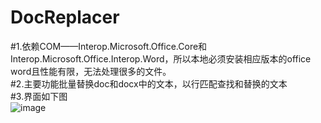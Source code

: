 # DocReplacer
#1.依赖COM——Interop.Microsoft.Office.Core和Interop.Microsoft.Office.Interop.Word，所以本地必须安装相应版本的office word且性能有限，无法处理很多的文件。<br>
#2.主要功能批量替换doc和docx中的文本，以行匹配查找和替换的文本<br>
#3.界面如下图<br>
![image](https://github.com/user-attachments/assets/92b53802-596f-4f38-96f9-a1315de9cd02)
